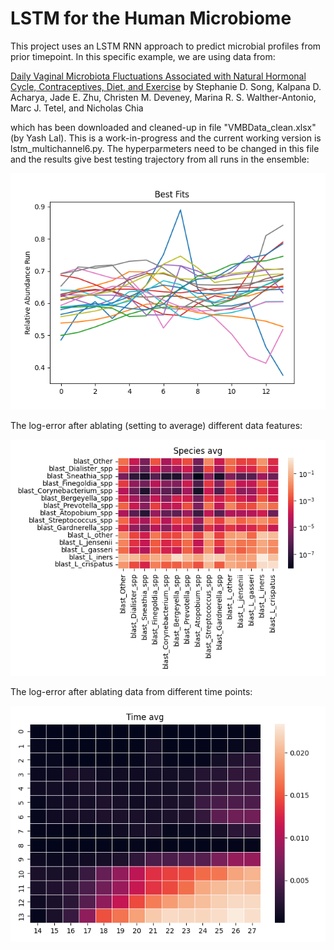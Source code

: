 # LSTM for the Human Microbiome
This project uses an LSTM RNN approach to predict microbial profiles from prior timepoint. In this specific example, we are using data from:

<a href="https://journals.asm.org/doi/10.1128/mSphere.00593-20">Daily Vaginal Microbiota Fluctuations Associated with Natural Hormonal Cycle, Contraceptives, Diet, and Exercise</a> by Stephanie D. Song, Kalpana D. Acharya, Jade E. Zhu, Christen M. Deveney, Marina R. S. Walther-Antonio, Marc J. Tetel, and Nicholas Chia

which has been downloaded and cleaned-up in file "VMBData_clean.xlsx" (by Yash Lal). This is a work-in-progress and the current working version is lstm_multichannel6.py. The hyperparmeters need to be changed in this file and the results give best testing trajectory from all runs in the ensemble:

<img src="LSTM_plots/h30_l3/Ensemble_tw14days_h30_l3_d0.3_e20_01.png">

The log-error after ablating (setting to average) different data features:

<img src="LSTM_plots/h30_l3/Ensemble_tw14days_h30_l3_d0.3_e20_01_simavg.png">

The log-error after ablating data from different time points:

<img src="LSTM_plots/h30_l3/Ensemble_tw14days_h30_l3_d0.3_e20_01_simtime.png">
